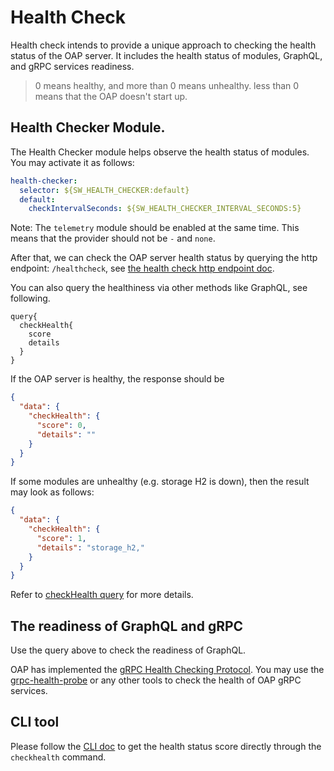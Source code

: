 # Health Check

Health check intends to provide a unique approach to checking the health status of the OAP server. It includes the health status
of modules, GraphQL, and gRPC services readiness.

> 0 means healthy, and more than 0 means unhealthy.
> less than 0 means that the OAP doesn't start up.

## Health Checker Module.

The Health Checker module helps observe the health status of modules. You may activate it as follows:
```yaml
health-checker:
  selector: ${SW_HEALTH_CHECKER:default}
  default:
    checkIntervalSeconds: ${SW_HEALTH_CHECKER_INTERVAL_SECONDS:5}
```
Note: The `telemetry` module should be enabled at the same time. This means that the provider should not be `-` and `none`.

After that, we can check the OAP server health status by querying the http endpoint: `/healthcheck`,
see [the health check http endpoint doc](../../api/health-check.md).

You can also query the healthiness via other methods like GraphQL, see following.
```
query{
  checkHealth{
    score
    details
  }
}
```

If the OAP server is healthy, the response should be

```json
{
  "data": {
    "checkHealth": {
      "score": 0,
      "details": ""
    }
  }
}
```

If some modules are unhealthy (e.g. storage H2 is down), then the result may look as follows:

```json
{
  "data": {
    "checkHealth": {
      "score": 1,
      "details": "storage_h2,"
    }
  }
}
```
Refer to [checkHealth query](https://github.com/apache/skywalking-query-protocol/blob/master/common.graphqls)
for more details.

## The readiness of GraphQL and gRPC

Use the query above to check the readiness of GraphQL.

OAP has implemented the [gRPC Health Checking Protocol](https://github.com/grpc/grpc/blob/master/doc/health-checking.md).
You may use the [grpc-health-probe](https://github.com/grpc-ecosystem/grpc-health-probe) or any other tools to check the
health of OAP gRPC services.

## CLI tool
Please follow the [CLI doc](https://github.com/apache/skywalking-cli#checkhealth) to get the health status score directly through the `checkhealth` command.
